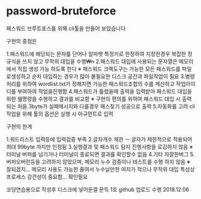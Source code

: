 # password-bruteforce

패스워드 브루트포스를 위해 cli툴을 만들어 보았습니다

구현의 중점은

1.패스워드에 해당되는 문자를 단어나 알파벳 특정키로 한정하여 지정한경우 복잡한 정규식을 쓰지 않고 무작위 대입을 수행₩n
2.패스워드 대입에 사용되는 문자열은 메모리에서 직접 생성 가능 하도록 한다
  ※ 패스워드 크랙도구는 가능한 모든 패스워드를 파일로생성하고 순차 대입하는 경우가 많아 불필요한 디스크 공간과 파일작업이 필요
3.병령처리를 위하여 wordlist.txt가 정해지면 가능한 패스워드조합의 수를 계산하고 작업아이디를 부여하여 작업을진행함
4.패스워드가 틀렸을때 출력을 입력받아 패스워드 대입을 위한 쉘명령을 수행하고 결과를 비교함
  ※ 구현의 편의를 위하여 패스워드 대입 시 출력되는 처음 3byte가 실패메시지와 다를경우 패스찾기 성공으로 출력
5.자동화를 고려 cli작업을 위해 툴의 옵션은 실행 시 아규먼트로 입력


구현의 한계

1.워드리스트 입력등에 입력검증 부족
2.글자개수 제한 ㅡ 글자가 제한적으로 적용되어 최대 99byte 까지만 인정됨
3.실행결과 및 패스워드 탐지 진행사항을 로깅하지 않음
  ※ 터미널 버퍼를 넘기거나 터미널이 종료되면 결과를 확인할수 없음
4.기타 자잘한버그
5.버퍼오버런등을 고려하지 않았으며, 메모리 누수 검증이나 테스트를 수행 하지 않음
  ※ 잘되겠지... 메모리 사용도 가능한 줄여서 누수날만한 여지가 적으나 무작위 대입 특성상 프로세스 강건성이 중요함... 확인필요


코딩연습용으로 작성후 디스크에 넣어둔결 문득 1호 github 업로드 수행 2018.12.06
